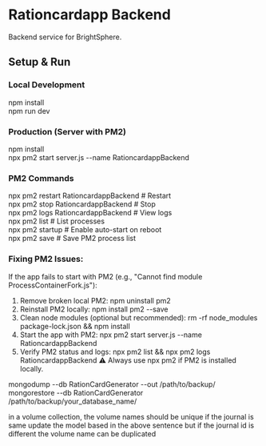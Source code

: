 # Rationcardapp Backend

Backend service for BrightSphere.

## Setup & Run

### Local Development
npm install  
npm run dev

### Production (Server with PM2)
npm install  
npx pm2 start server.js --name RationcardappBackend

### PM2 Commands
npx pm2 restart RationcardappBackend   # Restart  
npx pm2 stop RationcardappBackend      # Stop  
npx pm2 logs RationcardappBackend      # View logs  
npx pm2 list                           # List processes  
npx pm2 startup                        # Enable auto-start on reboot  
npx pm2 save                           # Save PM2 process list  

### Fixing PM2 Issues:
If the app fails to start with PM2 (e.g., "Cannot find module ProcessContainerFork.js"):
1. Remove broken local PM2: npm uninstall pm2
2. Reinstall PM2 locally: npm install pm2 --save
3. Clean node modules (optional but recommended): rm -rf node_modules package-lock.json && npm install
4. Start the app with PM2: npx pm2 start server.js --name RationcardappBackend
5. Verify PM2 status and logs: npx pm2 list && npx pm2 logs RationcardappBackend
⚠️ Always use npx pm2 if PM2 is installed locally.

<!-- db.createUser({  user: "brightUser", pwd: "BrightUser@StrongPassword123!", roles: [{ role: "readWrite", db: "BrightSphere" }]}); -->

mongodump --db RationCardGenerator --out /path/to/backup/
mongorestore --db RationCardGenerator /path/to/backup/your_database_name/



in a volume collection, the volume names should be unique if the journal is same 
update the model based in the above sentence
but if the journal id is different the volume name can be duplicated


